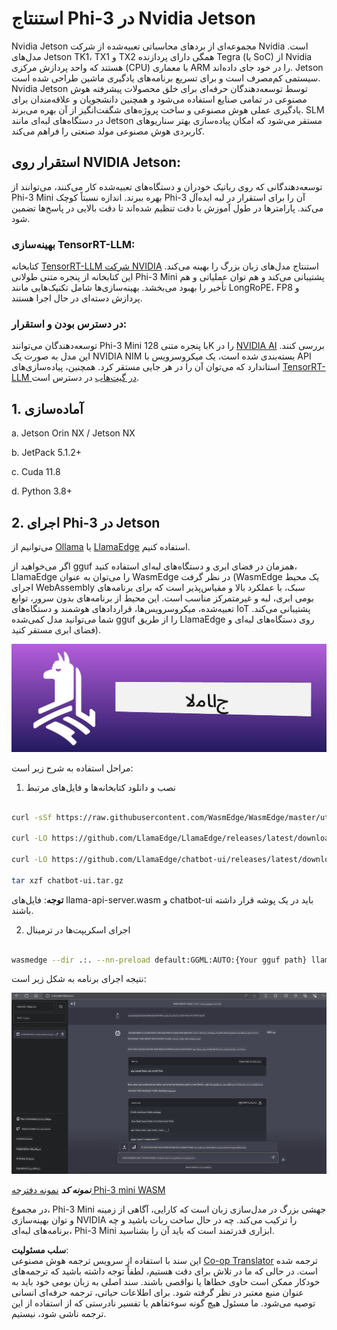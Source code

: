 <!--
CO_OP_TRANSLATOR_METADATA:
{
  "original_hash": "be4101a30d98e95a71d42c276e8bcd37",
  "translation_date": "2025-07-16T20:39:25+00:00",
  "source_file": "md/01.Introduction/03/Jetson_Inference.md",
  "language_code": "fa"
}
-->
# **استنتاج Phi-3 در Nvidia Jetson**

Nvidia Jetson مجموعه‌ای از بردهای محاسباتی تعبیه‌شده از شرکت Nvidia است. مدل‌های Jetson TK1، TX1 و TX2 همگی دارای پردازنده Tegra (یا SoC) از Nvidia هستند که واحد پردازش مرکزی (CPU) با معماری ARM را در خود جای داده‌اند. Jetson سیستمی کم‌مصرف است و برای تسریع برنامه‌های یادگیری ماشین طراحی شده است. Nvidia Jetson توسط توسعه‌دهندگان حرفه‌ای برای خلق محصولات پیشرفته هوش مصنوعی در تمامی صنایع استفاده می‌شود و همچنین دانشجویان و علاقه‌مندان برای یادگیری عملی هوش مصنوعی و ساخت پروژه‌های شگفت‌انگیز از آن بهره می‌برند. SLM در دستگاه‌های لبه‌ای مانند Jetson مستقر می‌شود که امکان پیاده‌سازی بهتر سناریوهای کاربردی هوش مصنوعی مولد صنعتی را فراهم می‌کند.

## استقرار روی NVIDIA Jetson:
توسعه‌دهندگانی که روی رباتیک خودران و دستگاه‌های تعبیه‌شده کار می‌کنند، می‌توانند از Phi-3 Mini بهره ببرند. اندازه نسبتاً کوچک Phi-3 آن را برای استقرار در لبه ایده‌آل می‌کند. پارامترها در طول آموزش با دقت تنظیم شده‌اند تا دقت بالایی در پاسخ‌ها تضمین شود.

### بهینه‌سازی TensorRT-LLM:
کتابخانه [TensorRT-LLM شرکت NVIDIA](https://github.com/NVIDIA/TensorRT-LLM?WT.mc_id=aiml-138114-kinfeylo) استنتاج مدل‌های زبان بزرگ را بهینه می‌کند. این کتابخانه از پنجره متنی طولانی Phi-3 Mini پشتیبانی می‌کند و هم توان عملیاتی و هم تأخیر را بهبود می‌بخشد. بهینه‌سازی‌ها شامل تکنیک‌هایی مانند LongRoPE، FP8 و پردازش دسته‌ای در حال اجرا هستند.

### در دسترس بودن و استقرار:
توسعه‌دهندگان می‌توانند Phi-3 Mini با پنجره متنی 128K را در [NVIDIA AI](https://www.nvidia.com/en-us/ai-data-science/generative-ai/) بررسی کنند. این مدل به صورت یک NVIDIA NIM بسته‌بندی شده است، یک میکروسرویس با API استاندارد که می‌توان آن را در هر جایی مستقر کرد. همچنین، پیاده‌سازی‌های [TensorRT-LLM در گیت‌هاب](https://github.com/NVIDIA/TensorRT-LLM) در دسترس است.

## **1. آماده‌سازی**

a. Jetson Orin NX / Jetson NX

b. JetPack 5.1.2+

c. Cuda 11.8

d. Python 3.8+

## **2. اجرای Phi-3 در Jetson**

می‌توانیم از [Ollama](https://ollama.com) یا [LlamaEdge](https://llamaedge.com) استفاده کنیم.

اگر می‌خواهید از gguf همزمان در فضای ابری و دستگاه‌های لبه‌ای استفاده کنید، LlamaEdge را می‌توان به عنوان WasmEdge در نظر گرفت (WasmEdge یک محیط اجرای WebAssembly سبک، با عملکرد بالا و مقیاس‌پذیر است که برای برنامه‌های بومی ابری، لبه و غیرمتمرکز مناسب است. این محیط از برنامه‌های بدون سرور، توابع تعبیه‌شده، میکروسرویس‌ها، قراردادهای هوشمند و دستگاه‌های IoT پشتیبانی می‌کند. شما می‌توانید مدل کمی‌شده gguf را از طریق LlamaEdge روی دستگاه‌های لبه‌ای و فضای ابری مستقر کنید).

![llamaedge](../../../../../translated_images/llamaedge.e9d6ff96dff11cf729d0c895601ffb284d46998dd44022f5a3ebd3745c91e7db.fa.jpg)

مراحل استفاده به شرح زیر است:

1. نصب و دانلود کتابخانه‌ها و فایل‌های مرتبط

```bash

curl -sSf https://raw.githubusercontent.com/WasmEdge/WasmEdge/master/utils/install.sh | bash -s -- --plugin wasi_nn-ggml

curl -LO https://github.com/LlamaEdge/LlamaEdge/releases/latest/download/llama-api-server.wasm

curl -LO https://github.com/LlamaEdge/chatbot-ui/releases/latest/download/chatbot-ui.tar.gz

tar xzf chatbot-ui.tar.gz

```

**توجه**: فایل‌های llama-api-server.wasm و chatbot-ui باید در یک پوشه قرار داشته باشند.

2. اجرای اسکریپت‌ها در ترمینال

```bash

wasmedge --dir .:. --nn-preload default:GGML:AUTO:{Your gguf path} llama-api-server.wasm -p phi-3-chat

```

نتیجه اجرای برنامه به شکل زیر است:

![llamaedgerun](../../../../../translated_images/llamaedgerun.bed921516c9a821cf23486eee46e18241c442f862976040c2681b36b905125a6.fa.png)

***نمونه کد*** [نمونه دفترچه Phi-3 mini WASM](https://github.com/Azure-Samples/Phi-3MiniSamples/tree/main/wasm)

در مجموع، Phi-3 Mini جهشی بزرگ در مدل‌سازی زبان است که کارایی، آگاهی از زمینه و توان بهینه‌سازی NVIDIA را ترکیب می‌کند. چه در حال ساخت ربات باشید و چه برنامه‌های لبه‌ای، Phi-3 Mini ابزاری قدرتمند است که باید آن را بشناسید.

**سلب مسئولیت**:  
این سند با استفاده از سرویس ترجمه هوش مصنوعی [Co-op Translator](https://github.com/Azure/co-op-translator) ترجمه شده است. در حالی که ما در تلاش برای دقت هستیم، لطفاً توجه داشته باشید که ترجمه‌های خودکار ممکن است حاوی خطاها یا نواقصی باشند. سند اصلی به زبان بومی خود باید به عنوان منبع معتبر در نظر گرفته شود. برای اطلاعات حیاتی، ترجمه حرفه‌ای انسانی توصیه می‌شود. ما مسئول هیچ گونه سوءتفاهم یا تفسیر نادرستی که از استفاده از این ترجمه ناشی شود، نیستیم.